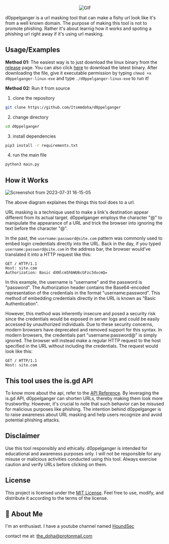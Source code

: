 <p align="center">
  <img src="https://github.com/Itsmmdoha/d0ppelganger/assets/70005698/68636dab-16dd-4bfe-980e-1658d2e835d3" alt="GIF">
</p>

d0ppelganger is a url masking tool that can make a fishy url look like it's from a well known domain.  The purpose of making this tool is not to promote phishing. Rather it's about learnig how it works and spoting a phishing url right away if it's using url masking.

## Usage/Examples

**Method 01:**
The easiest way is to just download the linux binary from the [release](https://github.com/Itsmmdoha/d0ppelganger/releases/tag/v1.0.0) page. You can also click [here](https://github.com/Itsmmdoha/d0ppelganger/releases/download/v1.0.0/d0ppelganger-linux-exe) to download the latest binary.
After downloading the file, give it executable permission by typing `chmod +x d0ppelganger-linux-exe` and type `./d0ppelganger-linux-exe` to run it!

**Method 02:**
Run it from source
1. clone the repository
```bash
git clone https://github.com/Itsmmdoha/d0ppelganger
```
2. change directory
```bash
cd d0ppelganger
```
3. install dependencies
```bash
pip3 install -r requirements.txt
```
4. run the main file
```bash
python3 main.py
```

## How it Works
![Screenshot from 2023-07-31 16-15-05](https://github.com/Itsmmdoha/d0ppelganger/assets/70005698/aa5760d6-8f56-4918-82ff-a6a460b22589)

The above diagram explaines the things this tool does to a url. 

URL masking is a technique used to make a link's destination appear different from its actual target. d0ppelganger employs the character "@" to manipulate the appearance of a URL and trick the browser into ignoring the text before the character "@". 

In the past, the `username:password@site.com` pattern was commonly used to embed login credentials directly into the URL. 
Back in the day, if you typed `username:password@site.com` in the address bar, the browser would've translated it into a HTTP request like this:
```http
GET / HTTP/1.1
Host: site.com
Authorization: Basic dXNlcm5hbWU6cGFzc3dvcmQ=
```
In this example, the username is "username" and the password is "password". The Authorization header contains the Base64-encoded representation of the credentials in the format "username:password". This method of embedding credentials directly in the URL is known as "Basic Authentication".

However, this method was inherently insecure and posed a security risk since the credentials would be exposed in server logs and could be easily accessed by unauthorized individuals. Due to these security concerns, modern browsers have deprecated and removed support for this syntax.
In modern browsers, the credentials part "username:password@" is simply ignored. The browser will instead make a regular HTTP request to the host specified in the URL without including the credentials. The request would look like this:
```http
GET / HTTP/1.1
Host: site.com
```


## This tool uses the is.gd API

To know more about the api, refer to the [API Reference](https://is.gd/apishorteningreference.php).
By leveraging the is.gd API, d0ppelganger can shorten URLs, thereby making them look more trustworthy. However, it's crucial to note that such behavior can be misused for malicious purposes like phishing. The intention behind d0ppelganger is to raise awareness about URL masking and help users recognize and avoid potential phishing attacks.



## Disclaimer

Use this tool responsibly and ethically. d0ppelganger is intended for educational and awareness purposes only. I will not be  responsible for any misuse or malicious activities conducted using this tool. Always exercise caution and verify URLs before clicking on them.

## License

This project is licensed under the [MIT License](LICENSE). Feel free to use, modify, and distribute it according to the terms of the license.

## 🚀 About Me
I'm an enthusiast.
I have a youtube channel named [HoundSec](https://youtube.com/@HoundSec)

contact me at: the_doha@protonmail.com
